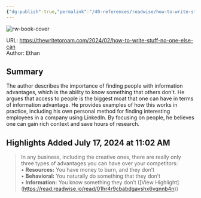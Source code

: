 ```yaml
---
{"dg-publish":true,"permalink":"/40-references/readwise/how-to-write-stuff-no-one-else-can/","tags":["rw/articles"]}
---
```



![rw-book-cover](https://content.cardus.ca/assets/uploads/documents/2863.large.jpg)

  

URL: <https://thewritetoroam.com/2024/02/how-to-write-stuff-no-one-else-can>  
Author: Ethan

## Summary

The author describes the importance of finding people with information advantages, which is the ability to know something that others don't. He argues that access to people is the biggest moat that one can have in terms of information advantage. He provides examples of how this works in practice, including his own personal method for finding interesting employees in a company using LinkedIn. By focusing on people, he believes one can gain rich context and save hours of research.

## Highlights Added July 17, 2024 at 11:02 AM

> In any business, including the creative ones, there are really only three types of advantages you can have over your competitors:  
> • **Resources:** You have money to burn, and they don’t  
> • **Behavioral:** You naturally do something that they don’t  
> • **Information:** You know something they don’t ([View Highlight] (<https://read.readwise.io/read/01hr4r9cbabdgavshx6vqnnb4n>))
